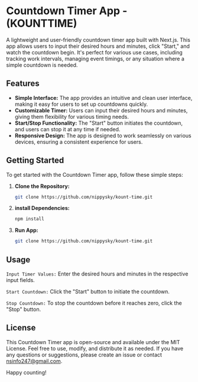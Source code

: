 # Countdown Timer App - (KOUNTTIME)

A lightweight and user-friendly countdown timer app built with Next.js. This app allows users to input their desired hours and minutes, click "Start," and watch the countdown begin. It's perfect for various use cases, including tracking work intervals, managing event timings, or any situation where a simple countdown is needed.

## Features

- **Simple Interface:** The app provides an intuitive and clean user interface, making it easy for users to set up countdowns quickly.
- **Customizable Timer:** Users can input their desired hours and minutes, giving them flexibility for various timing needs.
- **Start/Stop Functionality:** The "Start" button initiates the countdown, and users can stop it at any time if needed.
- **Responsive Design:** The app is designed to work seamlessly on various devices, ensuring a consistent experience for users.

## Getting Started

To get started with the Countdown Timer app, follow these simple steps:

1. **Clone the Repository:**

   ```bash
   git clone https://github.com/nippysky/kount-time.git
   ```

2. **install Dependencies:**
   ```bash
   npm install
   ```
3. **Run App:**
   ```bash
   git clone https://github.com/nippysky/kount-time.git
   ```

## Usage

`Input Timer Values:` Enter the desired hours and minutes in the respective input fields.

`Start Countdown:` Click the "Start" button to initiate the countdown.

`Stop Countdown:` To stop the countdown before it reaches zero, click the "Stop" button.

## License

This Countdown Timer app is open-source and available under the MIT License. Feel free to use, modify, and distribute it as needed. If you have any questions or suggestions, please create an issue or contact nsinfo247@gmail.com.

Happy counting!
